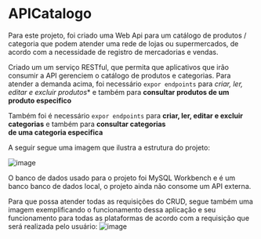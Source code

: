 # APICatalogo
Para este projeto, foi criado uma Web Api para um catálogo de produtos / categoria que podem atender uma rede de lojas ou supermercados, de acordo com a necessidade
de registro de mercadorias e vendas.

Criado um um serviço RESTful, que permita que aplicativos que irão consumir a API gerenciem o catálogo de produtos e categorias. 
  Para atender a demanda acima, foi necessário `expor endpoints` para *criar, ler, editar e excluir produtos**  e também para 
**consultar produtos de um produto especifico**

  Também foi é necessário `expor endpoints` para **criar, ler, editar e excluir categorias** e também para **consultar categorias  
de uma categoria especifica**

A seguir segue uma imagem que ilustra a estrutura do projeto:

![image](https://user-images.githubusercontent.com/109772999/229134273-90f1ccf3-33a2-41b5-a3b9-6aefe1c5689e.png)

O banco de dados usado para o projeto foi MySQL Workbench e é um banco banco de dados local, o projeto ainda não consome um API externa.

Para que possa atender todas as requisições do CRUD, segue também uma imagem exemplificando o funcionamento dessa aplicação e seu funcionamento 
para todas as plataformas de acordo com a requisição que será realizada pelo usuário:
![image](https://user-images.githubusercontent.com/109772999/229135566-177c93af-03e8-4330-9dab-5b2accd14129.png)
